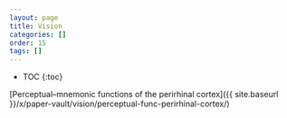 ```yaml
---
layout: page
title: Vision
categories: []
order: 15
tags: []
---
```


* TOC
{:toc}


[Perceptual–mnemonic functions of the perirhinal cortex]({{ site.baseurl }}/x/paper-vault/vision/perceptual-func-perirhinal-cortex/)

